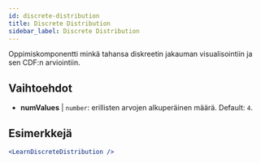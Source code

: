 ```yaml
---
id: discrete-distribution
title: Discrete Distribution
sidebar_label: Discrete Distribution
---
```


Oppimiskomponentti minkä tahansa diskreetin jakauman visualisointiin ja sen CDF:n arviointiin.

## Vaihtoehdot

* __numValues__ | `number`: erillisten arvojen alkuperäinen määrä. Default: `4`.


## Esimerkkejä

```jsx live
<LearnDiscreteDistribution />
```

